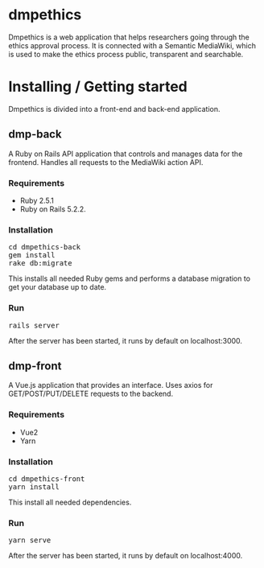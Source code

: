 # dmpethics
Dmpethics is a web application that helps researchers going through the ethics approval process. It is connected with a Semantic MediaWiki, which is used to make the ethics process public, transparent and searchable.


# Installing / Getting started
Dmpethics is divided into a front-end and back-end application. 

## dmp-back
A Ruby on Rails API application that controls and manages data for the frontend. Handles all requests to the MediaWiki action API.

### Requirements
* Ruby 2.5.1
* Ruby on Rails 5.2.2.

### Installation

<pre>
cd dmpethics-back
gem install
rake db:migrate
</pre>

This installs all needed Ruby gems and performs a database migration to get your database up to date.

### Run
<pre>
rails server
</pre>
After the server has been started, it runs by default on localhost:3000.

## dmp-front
A Vue.js application that provides an interface. Uses axios for GET/POST/PUT/DELETE requests to the backend.

### Requirements
* Vue2
* Yarn

### Installation
<pre>
cd dmpethics-front
yarn install
</pre>

This install all needed dependencies.

### Run 
<pre>
yarn serve
</pre>
After the server has been started, it runs by default on localhost:4000.
